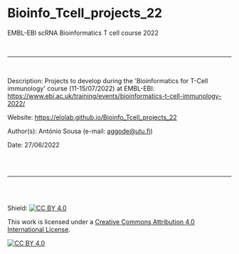# Bioinfo_Tcell_projects_22 
EMBL-EBI scRNA Bioinformatics T cell course 2022


<br>

---

<br>

Description: Projects to develop during the 'Bioinformatics for T-Cell immunology' course (11-15/07/2022) at EMBL-EBI: https://www.ebi.ac.uk/training/events/bioinformatics-t-cell-immunology-2022/

Website: https://elolab.github.io/Bioinfo_Tcell_projects_22

Author(s): António Sousa (e-mail: aggode@utu.fi)

Date: 27/06/2022

<br>

<br>

---

<br>

<br>

Shield: [![CC BY 4.0][cc-by-shield]][cc-by]

This work is licensed under a
[Creative Commons Attribution 4.0 International License][cc-by].

[![CC BY 4.0][cc-by-image]][cc-by]

[cc-by]: http://creativecommons.org/licenses/by/4.0/
[cc-by-image]: https://i.creativecommons.org/l/by/4.0/88x31.png
[cc-by-shield]: https://img.shields.io/badge/License-CC%20BY%204.0-lightgrey.svg
